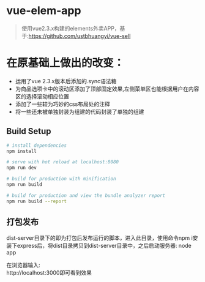 # vue-elem-app

> 使用vue2.3.x构建的elements外卖APP，基于:https://github.com/ustbhuangyi/vue-sell

# 在原基础上做出的改变：

* 运用了vue 2.3.x版本后添加的.sync语法糖
* 为商品选项卡中的滚动区添加了顶部固定效果,左侧菜单区也能根据用户在内容区的选择滚动相应位置
* 添加了一些较为巧妙的css布局处的注释
* 将一些还未被单独封装为组建的代码封装了单独的组建

## Build Setup

``` bash
# install dependencies
npm install

# serve with hot reload at localhost:8080
npm run dev

# build for production with minification
npm run build

# build for production and view the bundle analyzer report
npm run build --report
```

## 打包发布

dist-server目录下的即为打包后发布运行的脚本，进入此目录，使用命令npm i安装下express后，将dist目录拷贝到dist-server目录中，之后启动服务器:
node app  

在浏览器输入:    
http://localhost:3000即可看到效果
